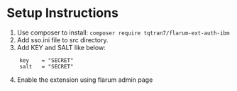 
# Setup Instructions

1. Use composer to install: `composer require tqtran7/flarum-ext-auth-ibm`
2. Add sso.ini file to src directory.
3. Add KEY and SALT like below:
```
    key    = "SECRET"
    salt   = "SECRET"
```
4. Enable the extension using flarum admin page
